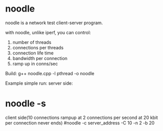 # noodle
noodle is a network test client-server program.

with noodle, unlike iperf, you can control:
1. number of threads
2. connections per threads
3. connection life time
4. bandwidth per connection
5. ramp up in conns/sec

Build:
g++ noodle.cpp -l pthread -o noodle

Example simple run:
server side:
# noodle -s
client side(10 connections rampup at 2 connections per second at 20 kbit per connection never ends)
#noodle -c server_address -C 10 -n 2 -b 20
